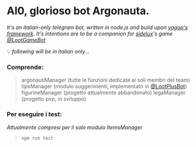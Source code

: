 # Al0, glorioso bot Argonauta.
_It's an italian-only telegram bot, written in node.js and build upon [yagop's framework](https://github.com/yagop/node-telegram-bot-api).
It's intentions are to be a companion for [sidelux](https://github.com/sidelux)'s game [@LootGameBot](t.me/lootgamebot)_

💡 _following will be in italian only..._

### Comprende:
> argonautiManager (tutte le funzioni dedicate ai soli membri del team)
> tipsManager (modulo suggerimenti, implementato in [@LootPlusBot](t.me/lootplusbot))
> figurineManager (progetto attualmente abbandonato)
> legaManager (progetto pvp, _in sviluppo_)

### Per eseguire i test:
_Attualmente compresi per il solo modulo ItemsManager_

> `npm run test`
